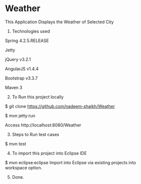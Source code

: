 # Weather
This Application Displays the Weather of Selected City

1. Technologies used

Spring 4.2.5.RELEASE

Jetty 

jQuery v3.2.1

AngularJS v1.4.4

Bootstrap v3.3.7

Maven 3

2. To Run this project locally

$ git clone https://github.com/nadeem-shaikh/Weather

$ mvn jetty:run

Access http://localhost:8080/Weather

3. Steps to Run test cases

$ mvn test

4. To import this project into Eclipse IDE

$ mvn eclipse:eclipse
Import into Eclipse via existing projects into workspace option.

5. Done.
